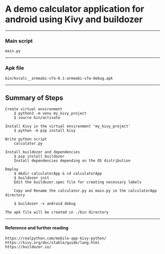 # A demo calculator application for android using Kivy and buildozer
   
--------------
### Main script
    main.py

-------
### Apk file
    bin/kvcalc__armeabi-v7a-0.1-armeabi-v7a-debug.apk

-----
## Summary of Steps
    Create virtual environment
        $ python3 -m venv my_kivy_project
        $ source bin/activate
    
    Install Kivy in the virtual environment 'my_kivy_project'
        $ python -m pip install kivy
    
    Write python script 
        calculator.py 
    
    Install buildozer and dependencies
        $ pip install buildozer
        Install dependencies depending on the OS distribution
    
    Deploy 
        $ mkdir calculatorApp & cd calculatorApp
        $ buildozer init
        Edit the buildozer.spec file for creating necessary labels
        
        Copy and Rename the calculator.py as main.py in the calculatorApp directory
    
        $ buildozer -v android debug
        
    The apk file will be created in ./bin directory    

------
#### Reference and further reading
    https://realpython.com/mobile-app-kivy-python/
    https://kivy.org/doc/stable/guide/lang.html
    https://buildozer.io/
